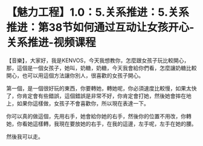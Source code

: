 # 【魅力工程】1.0：5.关系推进：5.关系推进：第38节如何通过互动让女孩开心-关系推进-视频课程

【音樂】，大家好，我是KENVOS，今天我想教你，怎麼跟女孩子玩比較開心，那，這個是一個女孩子，她叫，奶糖，奶糖，今天我會給你們看，怎麼讓奶糖比較開心，也可以用這個方法讓你別人，很喜歡的女孩子開心。

第一個，是一個很好玩的東西，你要轉她，轉她呢，你必須速度比較慢，如果太快了，你肯定會有些錯誤，這個錯誤是非常不好，你肯定會打她，然後她會摔在地上，如果你這樣做，女孩子不會喜歡你，所以現在表達一下。

你可以真的做這個，先用右手，她會給你她的右手，然後你的位置不用改，你轉她，你看她這樣轉，我現在要放她的右手，在我的這邊，左手呢，左手在她的腰。

然後我可以走。